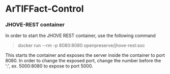# ArTIFFact-Control

### JHOVE-REST container
In order to start the JHOVE REST container, use the following command
> docker run --rm -p 8080:8080 openpreserve/jhove-rest:soc

This starts the container and exposes the server inside the container to port 8080.
In order to change the exposed port, change the number before the ':', ex. 5000:8080 to expose to port 5000.
